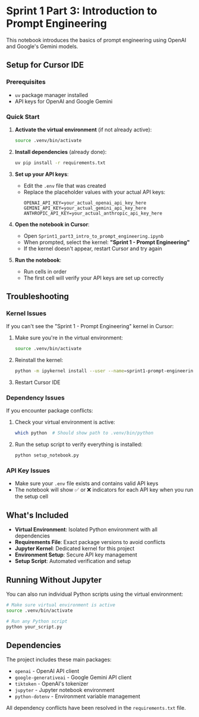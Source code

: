 # Sprint 1 Part 3: Introduction to Prompt Engineering

This notebook introduces the basics of prompt engineering using OpenAI and Google's Gemini models.

## Setup for Cursor IDE

### Prerequisites

- `uv` package manager installed
- API keys for OpenAI and Google Gemini

### Quick Start

1. **Activate the virtual environment** (if not already active):

   ```bash
   source .venv/bin/activate
   ```

2. **Install dependencies** (already done):

   ```bash
   uv pip install -r requirements.txt
   ```

3. **Set up your API keys**:

   - Edit the `.env` file that was created
   - Replace the placeholder values with your actual API keys:
     ```
     OPENAI_API_KEY=your_actual_openai_api_key_here
     GEMINI_API_KEY=your_actual_gemini_api_key_here
     ANTHROPIC_API_KEY=your_actual_anthropic_api_key_here
     ```

4. **Open the notebook in Cursor**:

   - Open `Sprint1_part3_intro_to_prompt_engineering.ipynb`
   - When prompted, select the kernel: **"Sprint 1 - Prompt Engineering"**
   - If the kernel doesn't appear, restart Cursor and try again

5. **Run the notebook**:
   - Run cells in order
   - The first cell will verify your API keys are set up correctly

## Troubleshooting

### Kernel Issues

If you can't see the "Sprint 1 - Prompt Engineering" kernel in Cursor:

1. Make sure you're in the virtual environment:

   ```bash
   source .venv/bin/activate
   ```

2. Reinstall the kernel:

   ```bash
   python -m ipykernel install --user --name=sprint1-prompt-engineering --display-name="Sprint 1 - Prompt Engineering"
   ```

3. Restart Cursor IDE

### Dependency Issues

If you encounter package conflicts:

1. Check your virtual environment is active:

   ```bash
   which python  # Should show path to .venv/bin/python
   ```

2. Run the setup script to verify everything is installed:
   ```bash
   python setup_notebook.py
   ```

### API Key Issues

- Make sure your `.env` file exists and contains valid API keys
- The notebook will show ✅ or ❌ indicators for each API key when you run the setup cell

## What's Included

- **Virtual Environment**: Isolated Python environment with all dependencies
- **Requirements File**: Exact package versions to avoid conflicts
- **Jupyter Kernel**: Dedicated kernel for this project
- **Environment Setup**: Secure API key management
- **Setup Script**: Automated verification and setup

## Running Without Jupyter

You can also run individual Python scripts using the virtual environment:

```bash
# Make sure virtual environment is active
source .venv/bin/activate

# Run any Python script
python your_script.py
```

## Dependencies

The project includes these main packages:

- `openai` - OpenAI API client
- `google-generativeai` - Google Gemini API client
- `tiktoken` - OpenAI's tokenizer
- `jupyter` - Jupyter notebook environment
- `python-dotenv` - Environment variable management

All dependency conflicts have been resolved in the `requirements.txt` file.
